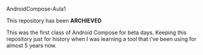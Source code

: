 AndroidCompose-Aula1

This repository has been **ARCHIEVED**

This was the first class of Android Compose for beta days. Keeping this repository just for history when I was learning a tool that i've been using for almost 5 years now. 
